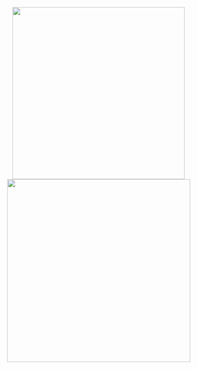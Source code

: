 <div align=center>
<img width="400" src="https://github-readme-stats.vercel.app/api?username=kaizenics&theme=react&show_icons=true&hide_border=true&count_private=true"/>
<img width="425" src="https://github-readme-streak-stats.herokuapp.com/?user=kaizenics&theme=react&hide_border=true"/>
</div>
